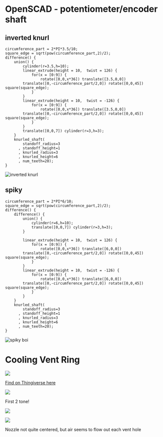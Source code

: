 # OpenSCAD - potentiometer/encoder shaft

## inverted knurl
```scad
circumference_part = 2*PI*3.5/10;
square_edge = sqrt(pow(circumference_part,2)/2);
difference() {
    union() {
        cylinder(r=3.5,h=10);
        linear_extrude(height = 10,  twist = 126) {
            for(x = [0:9]) {
                rotate([0,0,x*36]) translate([3.5,0,0]) 
        translate([0,-circumference_part/2,0]) rotate([0,0,45]) square(square_edge);
            }
        }
        linear_extrude(height = 10,  twist = -126) {
            for(x = [0:9]) {
                rotate([0,0,x*36]) translate([3.5,0,0])
        translate([0,-circumference_part/2,0]) rotate([0,0,45]) square(square_edge);
            }
        }
        translate([0,0,7]) cylinder(r=3,h=3);
    }
    knurled_shaft(
        standoff_radius=3
      , standoff_height=1
      , knurled_radius=3
      , knurled_height=6
      , num_teeth=20);
}
```

![inverted knurl](https://cdn.discordapp.com/attachments/794700507448475679/795819049392275486/Screenshot_2021-01-05_at_00.58.53.png)

## spiky
```scad
circumference_part = 2*PI*6/10;
square_edge = sqrt(pow(circumference_part,2)/2);
difference() {
    difference() {
        union() {
            cylinder(r=6,h=10);
            translate([0,0,7]) cylinder(r=3,h=3);
        }

        linear_extrude(height = 10,  twist = 126) {
            for(x = [0:9]) {
                rotate([0,0,x*36]) translate([6,0,0]) 
        translate([0,-circumference_part/2,0]) rotate([0,0,45]) square(square_edge);
            }
        }
        linear_extrude(height = 10,  twist = -126) {
            for(x = [0:9]) {
                rotate([0,0,x*36]) translate([6,0,0])
        translate([0,-circumference_part/2,0]) rotate([0,0,45]) square(square_edge);
            }
        }
    }
    knurled_shaft(
        standoff_radius=3
      , standoff_height=1
      , knurled_radius=3
      , knurled_height=6
      , num_teeth=20);
}
```

![spiky boi](https://cdn.discordapp.com/attachments/794700507448475679/795820743942340608/Screenshot_2021-01-05_at_01.06.31.png)

# Cooling Vent Ring

![](https://cdn.discordapp.com/attachments/794700507448475679/796118904337465364/Screenshot_20210105-205134_Chrome.jpg)

[Find on Thingiverse here](https://www.thingiverse.com/thing:3460583)

![](https://cdn.discordapp.com/attachments/794700507448475679/796124979586531408/20210105_210100.jpg)

First 2 tone!

![](https://cdn.discordapp.com/attachments/794700507448475679/796125181436493855/20210105_210756.jpg)

![](https://cdn.discordapp.com/attachments/794700507448475679/796125182069702676/20210105_210948.jpg)

Nozzle not quite centered, but air seems to flow out each vent hole

